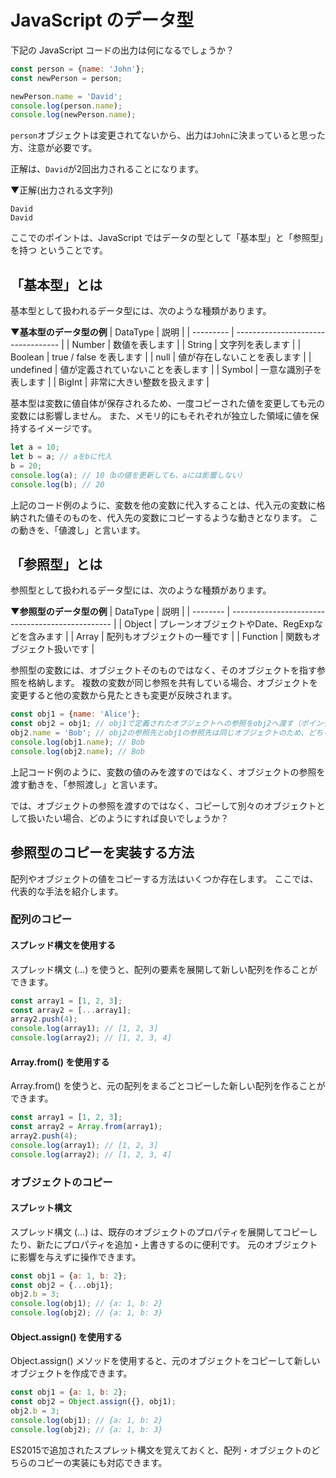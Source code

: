 # JavaScript のデータ型

下記の JavaScript コードの出力は何になるでしょうか？

``` javascript
const person = {name: 'John'};
const newPerson = person;

newPerson.name = 'David';
console.log(person.name);
console.log(newPerson.name);
```

`person`オブジェクトは変更されてないから、出力は`John`に決まっていると思った方、注意が必要です。


正解は、`David`が2回出力されることになります。

▼正解(出力される文字列)
```
David
David
```

ここでのポイントは、JavaScript ではデータの型として「基本型」と「参照型」を持つ ということです。

## 「基本型」とは
基本型として扱われるデータ型には、次のような種類があります。

**▼基本型のデータ型の例**
| DataType  | 説明                               |
| --------- | ---------------------------------- |
| Number    | 数値を表します                     |
| String    | 文字列を表します                   |
| Boolean   | true / false を表します            |
| null      | 値が存在しないことを表します       |
| undefined | 値が定義されていないことを表します |
| Symbol    | 一意な識別子を表します             |
| BigInt    | 非常に大きい整数を扱えます         |

基本型は変数に値自体が保存されるため、一度コピーされた値を変更しても元の変数には影響しません。
また、メモリ的にもそれぞれが独立した領域に値を保持するイメージです。

```javascript
let a = 10;
let b = a; // aをbに代入
b = 20;
console.log(a); // 10（bの値を更新しても、aには影響しない）
console.log(b); // 20
```

上記のコード例のように、変数を他の変数に代入することは、代入元の変数に格納された値そのものを、代入先の変数にコピーするような動きとなります。
この動きを、「値渡し」と言います。

## 「参照型」とは
参照型として扱われるデータ型には、次のような種類があります。

**▼参照型のデータ型の例**
| DataType | 説明                                             |
| -------- | ------------------------------------------------ |
| Object   | プレーンオブジェクトやDate、RegExpなどを含みます |
| Array    | 配列もオブジェクトの一種です                     |
| Function | 関数もオブジェクト扱いです                       |

参照型の変数には、オブジェクトそのものではなく、そのオブジェクトを指す参照を格納します。
複数の変数が同じ参照を共有している場合、オブジェクトを変更すると他の変数から見たときも変更が反映されます。

```javascript
const obj1 = {name: 'Alice'};
const obj2 = obj1; // obj1で定義されたオブジェクトへの参照をobj2へ渡す（ポインタを渡すイメージ）
obj2.name = 'Bob'; // obj2の参照先とobj1の参照先は同じオブジェクトのため、どちらも更新することになる
console.log(obj1.name); // Bob
console.log(obj2.name); // Bob
```

上記コード例のように、変数の値のみを渡すのではなく、オブジェクトの参照を渡す動きを、「参照渡し」と言います。

では、オブジェクトの参照を渡すのではなく、コピーして別々のオブジェクトとして扱いたい場合、どのようにすれば良いでしょうか？


## 参照型のコピーを実装する方法
配列やオブジェクトの値をコピーする方法はいくつか存在します。
ここでは、代表的な手法を紹介します。

### 配列のコピー

#### スプレッド構文を使用する
スプレッド構文 (...) を使うと、配列の要素を展開して新しい配列を作ることができます。

```javascript
const array1 = [1, 2, 3];
const array2 = [...array1];
array2.push(4);
console.log(array1); // [1, 2, 3]
console.log(array2); // [1, 2, 3, 4]
```

#### Array.from() を使用する
Array.from() を使うと、元の配列をまるごとコピーした新しい配列を作ることができます。

```javascript
const array1 = [1, 2, 3];
const array2 = Array.from(array1);
array2.push(4);
console.log(array1); // [1, 2, 3]
console.log(array2); // [1, 2, 3, 4]
```

### オブジェクトのコピー

#### スプレット構文
スプレッド構文 (...) は、既存のオブジェクトのプロパティを展開してコピーしたり、新たにプロパティを追加・上書きするのに便利です。
元のオブジェクトに影響を与えずに操作できます。

```javascript
const obj1 = {a: 1, b: 2};
const obj2 = {...obj1};
obj2.b = 3;
console.log(obj1); // {a: 1, b: 2}
console.log(obj2); // {a: 1, b: 3}
```

#### Object.assign() を使用する
Object.assign() メソッドを使用すると、元のオブジェクトをコピーして新しいオブジェクトを作成できます。

```javascript
const obj1 = {a: 1, b: 2};
const obj2 = Object.assign({}, obj1);
obj2.b = 3;
console.log(obj1); // {a: 1, b: 2}
console.log(obj2); // {a: 1, b: 3}
```

ES2015で追加されたスプレット構文を覚えておくと、配列・オブジェクトのどちらのコピーの実装にも対応できます。
